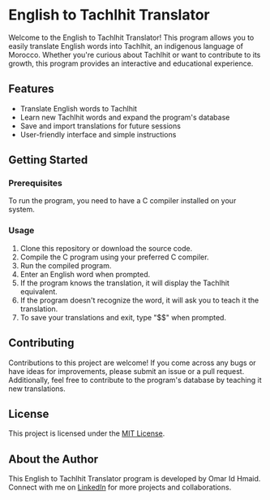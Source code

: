 # English to Tachlhit Translator

Welcome to the English to Tachlhit Translator! This program allows you to easily translate English words into Tachlhit, an indigenous language of Morocco. Whether you're curious about Tachlhit or want to contribute to its growth, this program provides an interactive and educational experience.

## Features

- Translate English words to Tachlhit
- Learn new Tachlhit words and expand the program's database
- Save and import translations for future sessions
- User-friendly interface and simple instructions

## Getting Started

### Prerequisites

To run the program, you need to have a C compiler installed on your system.

### Usage

1. Clone this repository or download the source code.
2. Compile the C program using your preferred C compiler.
3. Run the compiled program.
4. Enter an English word when prompted.
5. If the program knows the translation, it will display the Tachlhit equivalent.
6. If the program doesn't recognize the word, it will ask you to teach it the translation.
7. To save your translations and exit, type "$$" when prompted.

## Contributing

Contributions to this project are welcome! If you come across any bugs or have ideas for improvements, please submit an issue or a pull request. Additionally, feel free to contribute to the program's database by teaching it new translations.

## License

This project is licensed under the [MIT License](LICENSE).

## About the Author

This English to Tachlhit Translator program is developed by Omar Id Hmaid. Connect with me on [LinkedIn](https://www.linkedin.com/in/omar-id-hmaid) for more projects and collaborations.

